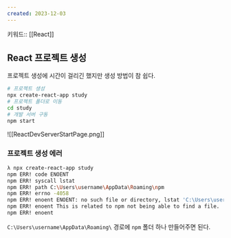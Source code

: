 ```yaml
---
created: 2023-12-03
---
```

키워드:: [[React]]

## React 프로젝트 생성

프로젝트 생성에 시간이 걸리긴 했지만 생성 방법이 참 쉽다.

```bash
# 프로젝트 생성
npx create-react-app study
# 프로젝트 폴더로 이동
cd study
# 개발 서버 구동
npm start
```

![[ReactDevServerStartPage.png]]

### 프로젝트 생성 에러

```bash
λ npx create-react-app study
npm ERR! code ENOENT
npm ERR! syscall lstat
npm ERR! path C:\Users\username\AppData\Roaming\npm
npm ERR! errno -4058
npm ERR! enoent ENOENT: no such file or directory, lstat 'C:\Users\username\AppData\Roaming\npm'
npm ERR! enoent This is related to npm not being able to find a file.
npm ERR! enoent
```

`C:\Users\username\AppData\Roaming\` 경로에 `npm` 폴더 하나 만들어주면 된다.